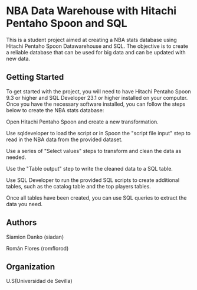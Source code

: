 # NBA Data Warehouse with Hitachi Pentaho Spoon and SQL
This is a student project aimed at creating a NBA stats database using Hitachi Pentaho Spoon Datawarehouse and SQL. The objective is to create a reliable database that 
can be used for big data and can be updated with new data.
## Getting Started
To get started with the project, you will need to have Hitachi Pentaho Spoon 9.3 or higher and SQL Developer 23.1 or higher installed on your computer. Once you have the necessary software installed, you can follow the steps below to create the NBA stats database:

Open Hitachi Pentaho Spoon and create a new transformation.

Use sqldeveloper to load the script or in Spoon the "script file input" step to read in the NBA data from the provided dataset.

Use a series of "Select values" steps to transform and clean the data as needed.

Use the "Table output" step to write the cleaned data to a SQL table.

Use SQL Developer to run the provided SQL scripts to create additional tables, such as the catalog table and the top players tables.

Once all tables have been created, you can use SQL queries to extract the data you need.

## Authors

Siamion Danko (siadan)

Román Flores (romflorod)

## Organization 

U.S(Universidad de Sevilla)
